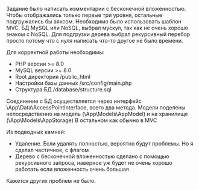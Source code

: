 Задание было написать комментарии с бесконечной вложенностью. Чтобы отображались только первые три уровня, остальные подгружались бы аяксом. Необходимо было использовать шаблон MVC. БД MySQL или NoSQL, выбрал мускул, так как не очень хорошо знаком с NoSQL. 
Для подгрузки дерева выбрал рекурсивный перебор просто потому что с нуля написать что-то другое не было времени. 

Для корректной работы необходимы:

- PHP версии >= 8.0
- MySQL версии >= 8.0
- Root директория /public_html
- Настройки базы данных /src/config/main.php
- Структура БД /database/structure.sql

Соединение с БД осуществляется через интерфейс \App\Data\AccessPointInterface, всего два метода.
Модели поделены непосредственно на модель (\App\Models\AppModel) и на хранилище (\App\Models\AppStorage)
В остальном как обычно в MVC

Из подводных камней:
- Удаление. Если удалять полностью, вероятно будут проблемы. Но я сделал частичное, с флагом
- Дерево с бесконечной вложенностью сделано с помощью рекурсивного запроса, наверное уж будет не очень хорошо работать если вложенность очень большая

Кажется других проблем не было.
